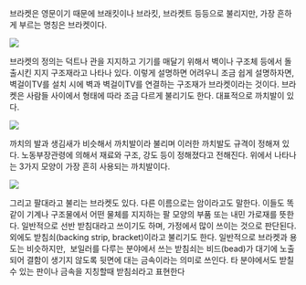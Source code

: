 브라켓은 영문이기 때문에 브래킷이나 브라킷, 브라켓트 등등으로 불리지만, 가장 흔하게 부르는 명칭은 브라켓이다.

![](https://mblogthumb-phinf.pstatic.net/20160203_65/skkklnm11_145448322587412xN6_JPEG/02970_i1.jpg?type=w800)

 브라켓의 정의는 덕트나 관을 지지하고 기기를 매달기 위해서 벽이나 구조체 등에서 돌출시킨 지지 구조재라고 나타나 있다. 이렇게 설명하면 어려우니 조금 쉽게 설명하자면, 벽걸이TV를 설치 시에 벽과 벽걸이TV를 연결하는 구조재가 브라켓이라는 것이다.    브라켓은 사람들 사이에서 형태에 따라 조금 다르게 불리기도 한다. 대표적으로 까치발이 있다.

![](https://mblogthumb-phinf.pstatic.net/20160203_151/skkklnm11_1454483353911jirI6_JPEG/i-a545-1.jpg?type=w800)

 까치의 발과 생김새가 비슷해서 까치발이라 불리며 이러한 까치발도 규격이 정해져 있다. 노동부장관령에 의해서 재료와 구조, 강도 등이 정해졌다고 전해진다. 위에서 나타나는 3가지 모양이 가장 흔히 사용되는 까치발이다.  

![](https://mblogthumb-phinf.pstatic.net/20160203_2/skkklnm11_1454483476891j1WN8_JPEG/i-m24-1.jpg?type=w800)

 그리고 팔대라고 불리는 브라켓도 있다. 다른 이름으로는 암이라고도 말한다. 이들도 똑같이 기계나 구조물에서 어떤 물체를 지지하는 팔 모양의 부품 또는 내민 가로재를 뜻한다. 일반적으로 선반 받침대라고 쓰이기도 하며, 가정에서 많이 쓰이는 것으로 판단된다.  
 외에도 받침쇠(backing strip, bracket)이라고 불리기도 한다. 일반적으로 브라켓과 용도는 비슷하지만,  보일러를 다루는 분야에서 쓰는 받침쇠는 비드(bead)가 대기에 노출되어 결함이 생기지 않도록 뒷면에 대는 금속이라는 의미로 쓰인다. 타 분야에서도 받칠 수 있는 판이나 금속을 지칭할때 받침쇠라고 표현한다